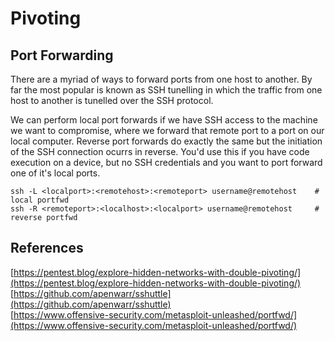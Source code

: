 # Pivoting

## Port Forwarding

There are a myriad of ways to forward ports from one host to another.  By far the most popular is known as SSH tunelling in which the traffic from one host to another is tunelled over the SSH protocol.

We can perform local port forwards if we have SSH access to the machine we want to compromise, where we forward that remote port to a port on our local computer.  Reverse port forwards do exactly the same but the initiation of the SSH connection ocurrs in reverse.  You'd use this if you have code execution on a device, but no SSH credentials and you want to port forward one of it's local ports.

```text
ssh -L <localport>:<remotehost>:<remoteport> username@remotehost    # local portfwd
ssh -R <remoteport>:<localhost>:<localport> username@remotehost     # reverse portfwd
```



## References

[https://pentest.blog/explore-hidden-networks-with-double-pivoting/](https://pentest.blog/explore-hidden-networks-with-double-pivoting/)  
[https://github.com/apenwarr/sshuttle](https://github.com/apenwarr/sshuttle)  
[https://www.offensive-security.com/metasploit-unleashed/portfwd/](https://www.offensive-security.com/metasploit-unleashed/portfwd/)





